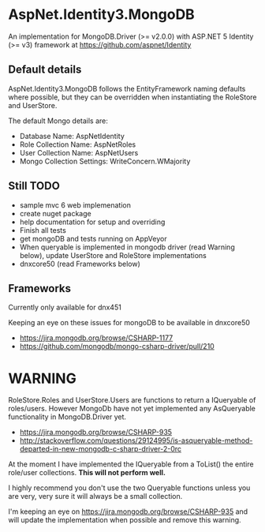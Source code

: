 # AspNet.Identity3.MongoDB

<!-- [![Build status](https://ci.appveyor.com/api/projects/status/yopbw2mrf8ppqfkp/branch/master?svg=true)](https://ci.appveyor.com/project/saan800/aspnet-identity3-mongodb/branch/master) -->

An implementation for MongoDB.Driver (>= v2.0.0) with ASP.NET 5 Identity (>= v3) framework at <https://github.com/aspnet/Identity>


## Default details
AspNet.Identity3.MongoDB follows the EntityFramework naming defaults where possible, but they can be overridden 
when instantiating the RoleStore and UserStore.

The default Mongo details are:

* Database Name: AspNetIdentity
* Role Collection Name: AspNetRoles
* User Collection Name: AspNetUsers
* Mongo Collection Settings: WriteConcern.WMajority


## Still TODO

* sample mvc 6 web implemenation
* create nuget package
* help documentation for setup and overriding
* Finish all tests
* get mongoDB and tests running on AppVeyor
* When queryable is implemented in mongodb driver (read Warning below), update UserStore and RoleStore implementations
* dnxcore50 (read Frameworks below)


## Frameworks
Currently only available for dnx451

Keeping an eye on these issues for mongoDB to be available in dnxcore50
- <https://jira.mongodb.org/browse/CSHARP-1177>
- <https://github.com/mongodb/mongo-csharp-driver/pull/210>




# WARNING
RoleStore.Roles and UserStore.Users are functions to return a IQueryable of roles/users.
However MongoDb have not yet implemented any AsQueryable functionality in MongoDB.Driver yet.
- <https://jira.mongodb.org/browse/CSHARP-935>
- <http://stackoverflow.com/questions/29124995/is-asqueryable-method-departed-in-new-mongodb-c-sharp-driver-2-0rc>

At the moment I have implemented the IQueryable from a ToList() the entire role/user collections. **This will not perform well.**

I highly recommend you don't use the two Queryable functions unless you are very, very sure it will always be a small collection.

I'm keeping an eye on <https://jira.mongodb.org/browse/CSHARP-935> and will update the implementation when possible and remove this warning.
